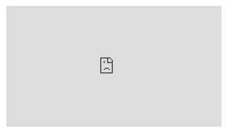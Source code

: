 <br>

<iframe width="560" height="315" src="https://www.youtube.com/embed/G3Cytlicv8Y?si=OZLPH7r3XyTaMziQ" title="YouTube video player" frameborder="0" allow="accelerometer; autoplay; clipboard-write; encrypted-media; gyroscope; picture-in-picture; web-share" referrerpolicy="strict-origin-when-cross-origin" allowfullscreen></iframe>

<br>
